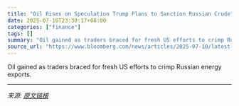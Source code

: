 ```yaml
---
title: "Oil Rises on Speculation Trump Plans to Sanction Russian Crude"
date: 2025-07-10T23:30:17+08:00
categories: ["finance"]
tags: []
summary: "Oil gained as traders braced for fresh US efforts to crimp Russian energy exports."
source_url: "https://www.bloomberg.com/news/articles/2025-07-10/latest-oil-market-news-and-analysis-for-july-11"
---
```


Oil gained as traders braced for fresh US efforts to crimp Russian energy exports.

---

*来源: [原文链接](https://www.bloomberg.com/news/articles/2025-07-10/latest-oil-market-news-and-analysis-for-july-11)*
